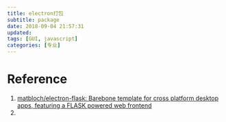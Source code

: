 ```yaml
---
title: electron打包
subtitle: package
date: 2018-09-04 21:57:31
updated:
tags: [GUI, javascript]
categories: [专业]
---
```




# Reference
1. [matbloch/electron\-flask: Barebone template for cross platform desktop apps, featuring a FLASK powered web frontend](https://github.com/matbloch/electron-flask)
2. 